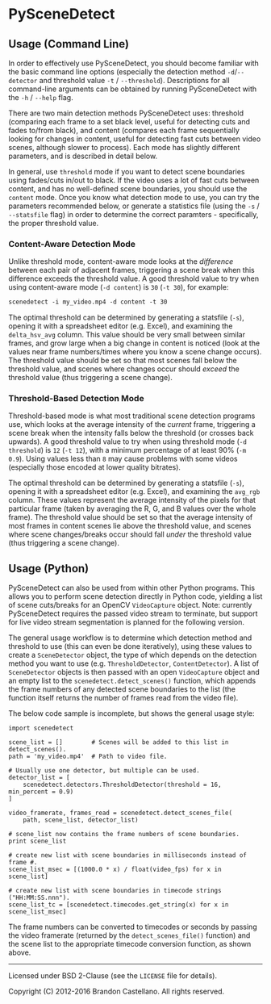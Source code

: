 
PySceneDetect
==========================================================

Usage (Command Line)
----------------------------------------------------------

In order to effectively use PySceneDetect, you should become familiar with the basic command line options (especially the detection method `-d`/`--detector` and threshold value `-t` / `--threshold`).  Descriptions for all command-line arguments can be obtained by running PySceneDetect with the `-h` / `--help` flag.

There are two main detection methods PySceneDetect uses: threshold (comparing each frame to a set black level, useful for detecting cuts and fades to/from black), and content (compares each frame sequentially looking for changes in content, useful for detecting fast cuts between video scenes, although slower to process).  Each mode has slightly different parameters, and is described in detail below.

In general, use `threshold` mode if you want to detect scene boundaries using fades/cuts in/out to black.  If the video uses a lot of fast cuts between content, and has no well-defined scene boundaries, you should use the `content` mode.  Once you know what detection mode to use, you can try the parameters recommended below, or generate a statistics file (using the `-s` / `--statsfile` flag) in order to determine the correct paramters - specifically, the proper threshold value.


### Content-Aware Detection Mode

Unlike threshold mode, content-aware mode looks at the *difference* between each pair of adjacent frames, triggering a scene break when this difference exceeds the threshold value.  A good threshold value to try when using content-aware mode (`-d content`) is `30` (`-t 30`), for example:

```rst
scenedetect -i my_video.mp4 -d content -t 30
```

The optimal threshold can be determined by generating a statsfile (`-s`), opening it with a spreadsheet editor (e.g. Excel), and examining the `delta_hsv_avg` column.  This value should be very small between similar frames, and grow large when a big change in content is noticed (look at the values near frame numbers/times where you know a scene change occurs).  The threshold value should be set so that most scenes fall below the threshold value, and scenes where changes occur should *exceed* the threshold value (thus triggering a scene change).  


### Threshold-Based Detection Mode

Threshold-based mode is what most traditional scene detection programs use, which looks at the average intensity of the *current* frame, triggering a scene break when the intensity falls below the threshold (or crosses back upwards).  A good threshold value to try when using threshold mode (`-d threshold`) is `12` (`-t 12`), with a minimum percentage of at least 90% (`-m 0.9`).  Using values less than `8` may cause problems with some videos (especially those encoded at lower quality bitrates).

The optimal threshold can be determined by generating a statsfile (`-s`), opening it with a spreadsheet editor (e.g. Excel), and examining the `avg_rgb` column.  These values represent the average intensity of the pixels for that particular frame (taken by averaging the R, G, and B values over the whole frame).  The threshold value should be set so that the average intensity of most frames in content scenes lie above the threshold value, and scenes where scene changes/breaks occur should fall *under* the threshold value (thus triggering a scene change).


Usage (Python)
----------------------------------------------------------

PySceneDetect can also be used from within other Python programs.  This allows you to perform scene detection directly in Python code, yielding a list of scene cuts/breaks for an OpenCV `VideoCapture` object.  Note: currently PySceneDetect requires the passed video stream to terminate, but support for live video stream segmentation is planned for the following version.

The general usage workflow is to determine which detection method and threshold to use (this can even be done iteratively), using these values to create a `SceneDetector` object, the type of which depends on the detection method you want to use (e.g. `ThresholdDetector`, `ContentDetector`).  A list of `SceneDetector` objects is then passed with an open `VideoCapture` object and an empty list to the `scenedetect.detect_scenes()` function, which appends the frame numbers of any detected scene boundaries to the list (the function itself returns the number of frames read from the video file).

The below code sample is incomplete, but shows the general usage style:

    import scenedetect

    scene_list = []        # Scenes will be added to this list in detect_scenes().
    path = 'my_video.mp4'  # Path to video file.

    # Usually use one detector, but multiple can be used.
    detector_list = [
    	scenedetect.detectors.ThresholdDetector(threshold = 16, min_percent = 0.9)
	]

    video_framerate, frames_read = scenedetect.detect_scenes_file(
        path, scene_list, detector_list)

    # scene_list now contains the frame numbers of scene boundaries.
    print scene_list

    # create new list with scene boundaries in milliseconds instead of frame #.
    scene_list_msec = [(1000.0 * x) / float(video_fps) for x in scene_list]

    # create new list with scene boundaries in timecode strings ("HH:MM:SS.nnn").
    scene_list_tc = [scenedetect.timecodes.get_string(x) for x in scene_list_msec]

The frame numbers can be converted to timecodes or seconds by passing the video framerate (returned by the `detect_scenes_file()` function) and the scene list to the appropriate timecode conversion function, as shown above.


----------------------------------------------------------

Licensed under BSD 2-Clause (see the `LICENSE` file for details).

Copyright (C) 2012-2016 Brandon Castellano.
All rights reserved.
